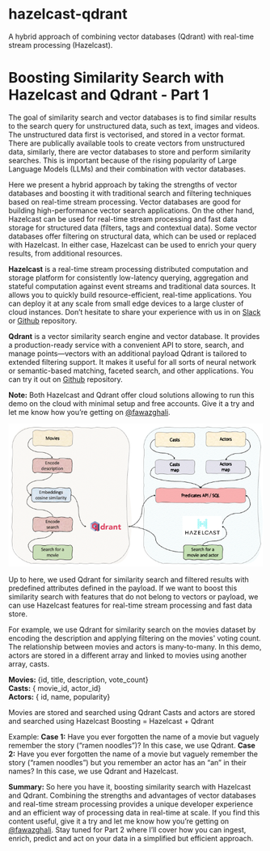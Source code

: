 # hazelcast-qdrant
A hybrid approach of combining vector databases (Qdrant) with real-time stream processing (Hazelcast). 

# Boosting Similarity Search with Hazelcast and Qdrant - Part 1

The goal of similarity search and vector databases is to find similar results to the search query for unstructured data, such as text, images and videos. The unstructured data first is vectorised, and stored in a vector format. There are publically available tools to create vectors from unstructured data, similarly, there are vector databases to store and perform similarity searches. This is important because of the rising popularity of Large Language Models (LLMs) and their combination with vector databases.

Here we present a hybrid approach by taking the strengths of vector databases and boosting it with traditional search and filtering techniques based on real-time stream processing. Vector databases are good for building high-performance vector search applications. On the other hand, Hazelcast can be used for real-time stream processing and fast data storage for structured data (filters, tags and contextual data). Some vector databases offer filtering on structural data, which can be used or replaced with Hazelcast. In either case, Hazelcast can be used to enrich your query results, from additional resources.

<b>Hazelcast</b> is a real-time stream processing distributed computation and storage platform for consistently low-latency querying, aggregation and stateful computation against event streams and traditional data sources. It allows you to quickly build resource-efficient, real-time applications. You can deploy it at any scale from small edge devices to a large cluster of cloud instances. Don’t hesitate to share your experience with us in on <a href="https://slack.hazelcast.com/">Slack</a> or <a href="https://github.com/hazelcast">Github</a> repository. 

<b>Qdrant</b> is a vector similarity search engine and vector database. It provides a production-ready service with a convenient API to store, search, and manage points—vectors with an additional payload Qdrant is tailored to extended filtering support. It makes it useful for all sorts of neural network or semantic-based matching, faceted search, and other applications. You can try it out on <a href="https://github.com/qdrant/qdrant">Github</a> repository. 

<b>Note:</b> Both Hazelcast and Qdrant offer cloud solutions allowing to run this demo on the cloud with minimal setup and free accounts. Give it a try and let me know how you’re getting on <a href="https://www.linkedin.com/in/fawazghali/">@fawazghali</a>.

<img src="Hazelcast_Qdrant.png"/>

Up to here, we used Qdrant for similarity search and filtered results with predefined attributes defined in the payload. If we want to boost this similarity search with features that do not belong to vectors or payload, we can use Hazelcast features for real-time stream processing and fast data store.  

For example, we use Qdrant for similarity search on the movies dataset by encoding the description and applying filtering on the movies' voting count. The relationship between movies and actors is many-to-many. In this demo, actors are stored in a different array and linked to movies using another array, casts.

<B>Movies:</B> {id, title, description, vote_count}<BR>
<B>Casts:</B> { movie_id, actor_id}<BR>
<B>Actors:</B> { id, name, popularity}

Movies are stored and searched using Qdrant
Casts and actors are stored and searched using Hazelcast
Boosting = Hazelcast + Qdrant

Example:
<b>Case 1:</b> Have you ever forgotten the name of a movie but vaguely remember the story (“ramen noodles”)? In this case, we use Qdrant.
<b>Case 2:</b> Have you ever forgotten the name of a movie but vaguely remember the story (“ramen noodles”) but you remember an actor has an “an” in their names? In this case, we use Qdrant and Hazelcast.

<b>Summary:</b>
So here you have it, boosting similarity search with Hazelcast and Qdrant. Combining the strengths and advantages of vector databases and real-time stream processing provides a unique developer experience and an efficient way of processing data in real-time at scale. If you find this content useful, give it a try and let me know how you’re getting on <a href="https://www.linkedin.com/in/fawazghali/">@fawazghali</a>. Stay tuned for Part 2 where I’ll cover how you can ingest, enrich, predict and act on your data in a simplified but efficient approach.
